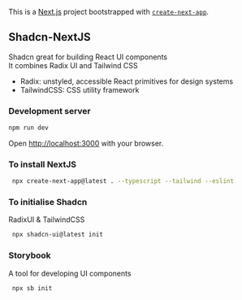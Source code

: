 This is a [Next.js](https://nextjs.org/) project bootstrapped with [`create-next-app`](https://github.com/vercel/next.js/tree/canary/packages/create-next-app).

## Shadcn-NextJS
Shadcn great for building React UI components      
It combines Radix UI and Tailwind CSS
- Radix: unstyled, accessible React primitives for design systems
- TailwindCSS: CSS utility framework

### Development server

```bash
npm run dev
```

Open [http://localhost:3000](http://localhost:3000) with your browser.

### To install NextJS

````bash
 npx create-next-app@latest . --typescript --tailwind --eslint
````

### To initialise Shadcn
RadixUI & TailwindCSS

````bash
 npx shadcn-ui@latest init
````

### Storybook
A tool for developing UI components

````bash
 npx sb init
````
